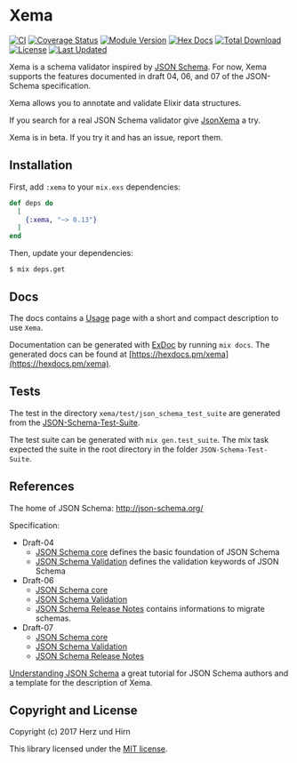 # Xema

[![CI](https://github.com/hrzndhrn/xema/actions/workflows/ci.yml/badge.svg)](https://github.com/hrzndhrn/xema/actions/workflows/ci.yml)
[![Coverage Status](https://coveralls.io/repos/github/hrzndhrn/xema/badge.svg?branch=master)](https://coveralls.io/github/hrzndhrn/xema?branch=master)
[![Module Version](https://img.shields.io/hexpm/v/xema.svg)](https://hex.pm/packages/xema)
[![Hex Docs](https://img.shields.io/badge/hex-docs-lightgreen.svg)](https://hexdocs.pm/xema/)
[![Total Download](https://img.shields.io/hexpm/dt/xema.svg)](https://hex.pm/packages/xema)
[![License](https://img.shields.io/hexpm/l/xema.svg)](https://github.com/hrzndhrn/xema/blob/master/LICENSE.md)
[![Last Updated](https://img.shields.io/github/last-commit/hrzndhrn/xema.svg)](https://github.com/hrzndhrn/xema/commits/master)

Xema is a schema validator inspired by [JSON Schema](http://json-schema.org).
For now, Xema supports the features documented in draft 04, 06, and 07 of the
JSON-Schema specification.

Xema allows you to annotate and validate Elixir data structures.

If you search for a real JSON Schema validator give
[JsonXema](https://github.com/hrzndhrn/json_xema) a try.

Xema is in beta. If you try it and has an issue, report them.

## Installation

First, add `:xema` to your `mix.exs` dependencies:

```elixir
def deps do
  [
    {:xema, "~> 0.13"}
  ]
end
```

Then, update your dependencies:

```shell
$ mix deps.get
```

## Docs

The docs contains a [Usage](https://hexdocs.pm/xema/usage.html) page with a
short and compact description to use `Xema`.

Documentation can be generated with
[ExDoc](https://github.com/elixir-lang/ex_doc) by running `mix docs`. The
generated docs can be found at
[https://hexdocs.pm/xema](https://hexdocs.pm/xema).

## Tests

The test in the directory `xema/test/json_schema_test_suite` are generated from the
[JSON-Schema-Test-Suite](https://github.com/json-schema-org/JSON-Schema-Test-Suite).

The test suite can be generated with `mix gen.test_suite`. The mix task expected
the suite in the root directory in the folder `JSON-Schema-Test-Suite`.

## References

The home of JSON Schema: http://json-schema.org/

Specification:

* Draft-04
  * [JSON Schema core](http://json-schema.org/draft-04/json-schema-core.html)
defines the basic foundation of JSON Schema
  * [JSON Schema Validation](http://json-schema.org/draft-04/json-schema-validation.html)
defines the validation keywords of JSON Schema
* Draft-06
  * [JSON Schema core](http://json-schema.org/draft-06/json-schema-core.html)
  * [JSON Schema Validation](http://json-schema.org/draft-06/json-schema-validation.html)
  * [JSON Schema Release Notes](http://json-schema.org/draft-06/json-schema-release-notes.html)
contains informations to migrate schemas.
* Draft-07
  * [JSON Schema core](http://json-schema.org/draft-07/json-schema-core.html)
  * [JSON Schema Validation](http://json-schema.org/draft-07/json-schema-validation.html)
  * [JSON Schema Release Notes](http://json-schema.org/draft-07/json-schema-release-notes.html)


[Understanding JSON Schema](https://spacetelescope.github.io/understanding-json-schema/index.html)
a great tutorial for JSON Schema authors and a template for the description of
Xema.

## Copyright and License

Copyright (c) 2017 Herz und Hirn

This library licensed under the [MIT license](./LICENSE.md).
